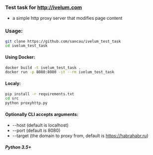 ### Test task for http://ivelum.com
- a simple http proxy server that modifies page content
### Usage:
```bash
git clone https://github.com/sancau/ivelum_test_task
cd ivelum_test_task
```
#### Using Docker:
```bash
docker build -t ivelum_test_task .
docker run -p 8080:8080 -it --rm ivelum_test_task
```
#### Localy:
```bash
pip install -r requirements.txt
cd src
python proxyhttp.py
```

#### Optionally CLI accepts arguments:
- --host (default is localhost) 
- --port (default is 8080) 
- --target (the domain to proxy from, default is https://habrahabr.ru)

##### Python 3.5+
